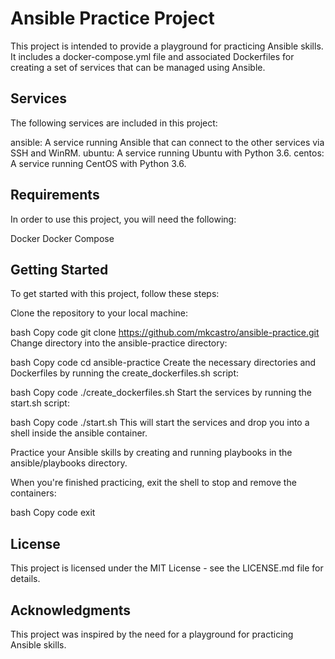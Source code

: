 # Ansible Practice Project

This project is intended to provide a playground for practicing Ansible skills. It includes a docker-compose.yml file and associated Dockerfiles for creating a set of services that can be managed using Ansible.

## Services

The following services are included in this project:

ansible: A service running Ansible that can connect to the other services via SSH and WinRM.
ubuntu: A service running Ubuntu with Python 3.6.
centos: A service running CentOS with Python 3.6.

## Requirements

In order to use this project, you will need the following:

Docker
Docker Compose

## Getting Started

To get started with this project, follow these steps:

Clone the repository to your local machine:

bash
Copy code
git clone https://github.com/mkcastro/ansible-practice.git
Change directory into the ansible-practice directory:

bash
Copy code
cd ansible-practice
Create the necessary directories and Dockerfiles by running the create_dockerfiles.sh script:

bash
Copy code
./create_dockerfiles.sh
Start the services by running the start.sh script:

bash
Copy code
./start.sh
This will start the services and drop you into a shell inside the ansible container.

Practice your Ansible skills by creating and running playbooks in the ansible/playbooks directory.

When you're finished practicing, exit the shell to stop and remove the containers:

bash
Copy code
exit

## License

This project is licensed under the MIT License - see the LICENSE.md file for details.

## Acknowledgments

This project was inspired by the need for a playground for practicing Ansible skills.
